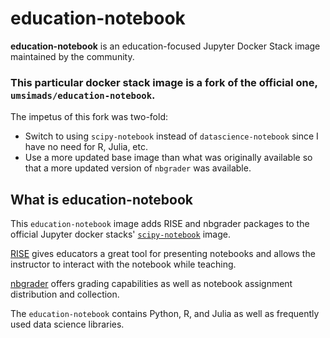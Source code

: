 # education-notebook

**education-notebook** is an education-focused Jupyter Docker Stack image
maintained by the community. 

### This particular docker stack image is a fork of the official one, `umsimads/education-notebook`.

The impetus of this fork was two-fold:

- Switch to using `scipy-notebook` instead of `datascience-notebook` since I have no need for R, Julia, etc.
- Use a more updated base image than what was originally available so that a more updated version of `nbgrader` was available.

## What is education-notebook

This `education-notebook` image adds RISE and nbgrader packages to the official
Jupyter docker stacks' 
[`scipy-notebook`](https://jupyter-docker-stacks.readthedocs.io/en/latest/using/selecting.html#jupyter-scipy-notebook) image.

[RISE](https://rise.readthedocs.io) gives educators a great tool for presenting
notebooks and allows the instructor to interact with the notebook while teaching.

[nbgrader](https://nbgrader.readthedocs.io) offers grading capabilities as well
as notebook assignment distribution and collection.

The `education-notebook` contains Python, R, and Julia as well as frequently
used data science libraries.

<!-- ## Try it on Binder

Click on the following badge to launch a notebook on the `https://mybinder.org` service.

[![Binder](https://mybinder.org/badge_logo.svg)](https://mybinder.org/v2/gh/umsi-mads/education-notebook/master)
 -->